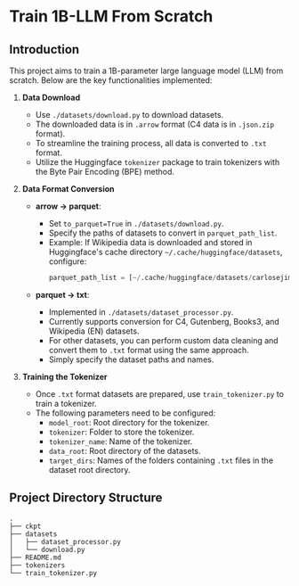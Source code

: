 # Train 1B-LLM From Scratch

## Introduction

This project aims to train a 1B-parameter large language model (LLM) from scratch. Below are the key functionalities implemented:

1. **Data Download**
   - Use `./datasets/download.py` to download datasets.
   - The downloaded data is in `.arrow` format (C4 data is in `.json.zip` format).
   - To streamline the training process, all data is converted to `.txt` format.
   - Utilize the Huggingface `tokenizer` package to train tokenizers with the Byte Pair Encoding (BPE) method.

2. **Data Format Conversion**
   - **arrow -> parquet**:
     - Set `to_parquet=True` in `./datasets/download.py`.
     - Specify the paths of datasets to convert in `parquet_path_list`.
     - Example: If Wikipedia data is downloaded and stored in Huggingface's cache directory `~/.cache/huggingface/datasets`, configure:
       ```python
       parquet_path_list = [~/.cache/huggingface/datasets/carlosejimenez___wikipedia-20220301.en-0.005-validation/default/0.0.0/c6abeb0e16beb83f93433d09890dfa7bc2dff1ff/]
       ```

   - **parquet -> txt**:
     - Implemented in `./datasets/dataset_processor.py`.
     - Currently supports conversion for C4, Gutenberg, Books3, and Wikipedia (EN) datasets.
     - For other datasets, you can perform custom data cleaning and convert them to `.txt` format using the same approach.
     - Simply specify the dataset paths and names.

3. **Training the Tokenizer**
   - Once `.txt` format datasets are prepared, use `train_tokenizer.py` to train a tokenizer.
   - The following parameters need to be configured:
     - `model_root`: Root directory for the tokenizer.
     - `tokenizer`: Folder to store the tokenizer.
     - `tokenizer_name`: Name of the tokenizer.
     - `data_root`: Root directory of the datasets.
     - `target_dirs`: Names of the folders containing `.txt` files in the dataset root directory.

## Project Directory Structure

```plaintext
.
├── ckpt
├── datasets
│   ├── dataset_processor.py
│   └── download.py
├── README.md
├── tokenizers
└── train_tokenizer.py
